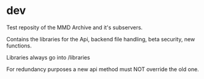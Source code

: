 # dev
Test reposity of the MMD Archive and it's subservers.

Contains the libraries for the Api, backend file handling, beta security, new functions.

Libraries always go into /libraries

For redundancy purposes a new api method must NOT override the old one.